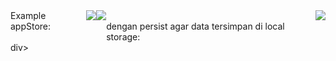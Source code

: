 <div style="display: flex">
Example appStore:
<br/>
<img src="https://github.com/user-attachments/assets/d1aa2359-f0ae-4ab4-8140-83741819e8fe"/>
<img src="https://github.com/user-attachments/assets/d8ef98c5-08fe-460a-b795-cb0d43cd5204"/>
<br/>
dengan persist agar data tersimpan di local storage:
<img src="https://github.com/user-attachments/assets/2af95395-82cb-482e-9a42-ec6819f2c4e5"/>
</div>div>

